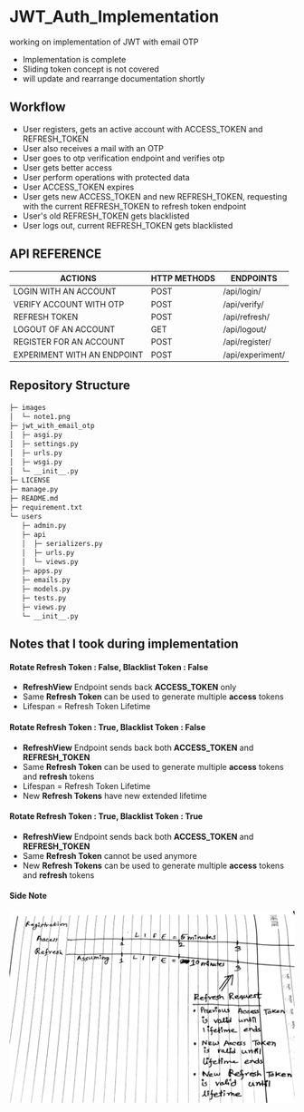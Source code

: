 # JWT_Auth_Implementation

working on implementation of JWT with email OTP
- Implementation is complete 
- Sliding token concept is not covered
- will update and rearrange documentation shortly

## Workflow

- User registers, gets an active account with ACCESS_TOKEN and REFRESH_TOKEN
- User also receives a mail with an OTP
- User goes to otp verification endpoint and verifies otp
- User gets better access
- User perform operations with protected data
- User ACCESS_TOKEN expires
- User gets new ACCESS_TOKEN and new REFRESH_TOKEN, requesting with the current REFRESH_TOKEN to refresh token endpoint
- User's old REFRESH_TOKEN gets blacklisted
- User logs out, current REFRESH_TOKEN gets blacklisted

## API REFERENCE

|ACTIONS|HTTP METHODS|ENDPOINTS|
|-----------------|---|--------------|
|LOGIN WITH AN ACCOUNT|POST|/api/login/|
|VERIFY ACCOUNT WITH OTP| POST |/api/verify/|
|REFRESH TOKEN|POST|/api/refresh/|
|LOGOUT OF AN ACCOUNT|GET|/api/logout/|
|REGISTER FOR AN ACCOUNT|POST|/api/register/|
|EXPERIMENT WITH AN ENDPOINT|POST|/api/experiment/|

## Repository Structure

```
├─ images
│  └─ note1.png
├─ jwt_with_email_otp
│  ├─ asgi.py
│  ├─ settings.py
│  ├─ urls.py
│  ├─ wsgi.py
│  └─ __init__.py
├─ LICENSE
├─ manage.py
├─ README.md
├─ requirement.txt
└─ users
   ├─ admin.py
   ├─ api
   │  ├─ serializers.py
   │  ├─ urls.py
   │  └─ views.py
   ├─ apps.py
   ├─ emails.py
   ├─ models.py
   ├─ tests.py
   ├─ views.py
   └─ __init__.py

```
## Notes that I took during implementation

#### Rotate Refresh Token : False, Blacklist Token : False
- __RefreshView__ Endpoint sends back __ACCESS_TOKEN__ only
- Same __Refresh Token__ can be used to generate multiple __access__ tokens
- Lifespan = Refresh Token Lifetime

#### Rotate Refresh Token : True, Blacklist Token : False

- __RefreshView__ Endpoint sends back both __ACCESS_TOKEN__ and __REFRESH_TOKEN__
- Same __Refresh Token__ can be used to generate multiple __access__ tokens and __refresh__ tokens
- Lifespan = Refresh Token Lifetime
- New __Refresh Tokens__ have new extended lifetime

#### Rotate Refresh Token : True, Blacklist Token : True

- __RefreshView__ Endpoint sends back both __ACCESS_TOKEN__ and __REFRESH_TOKEN__
- Same __Refresh Token__ cannot be used anymore
- New __Refresh Tokens__ can be used to generate multiple __access__ tokens and __refresh__ tokens
#### Side Note
<img src="images/note1.jpeg" width="600">
